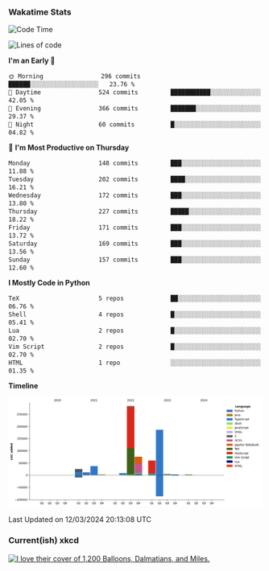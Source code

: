### Wakatime Stats
<!--START_SECTION:waka-->
![Code Time](http://img.shields.io/badge/Code%20Time-2%2C388%20hrs%2040%20mins-blue)

![Lines of code](https://img.shields.io/badge/From%20Hello%20World%20I%27ve%20Written-697.1%20thousand%20lines%20of%20code-blue)

**I'm an Early 🐤** 

```text
🌞 Morning                296 commits         ██████░░░░░░░░░░░░░░░░░░░   23.76 % 
🌆 Daytime                524 commits         ███████████░░░░░░░░░░░░░░   42.05 % 
🌃 Evening                366 commits         ███████░░░░░░░░░░░░░░░░░░   29.37 % 
🌙 Night                  60 commits          █░░░░░░░░░░░░░░░░░░░░░░░░   04.82 % 
```
📅 **I'm Most Productive on Thursday** 

```text
Monday                   148 commits         ███░░░░░░░░░░░░░░░░░░░░░░   11.88 % 
Tuesday                  202 commits         ████░░░░░░░░░░░░░░░░░░░░░   16.21 % 
Wednesday                172 commits         ███░░░░░░░░░░░░░░░░░░░░░░   13.80 % 
Thursday                 227 commits         █████░░░░░░░░░░░░░░░░░░░░   18.22 % 
Friday                   171 commits         ███░░░░░░░░░░░░░░░░░░░░░░   13.72 % 
Saturday                 169 commits         ███░░░░░░░░░░░░░░░░░░░░░░   13.56 % 
Sunday                   157 commits         ███░░░░░░░░░░░░░░░░░░░░░░   12.60 % 
```


**I Mostly Code in Python** 

```text
TeX                      5 repos             ██░░░░░░░░░░░░░░░░░░░░░░░   06.76 % 
Shell                    4 repos             █░░░░░░░░░░░░░░░░░░░░░░░░   05.41 % 
Lua                      2 repos             █░░░░░░░░░░░░░░░░░░░░░░░░   02.70 % 
Vim Script               2 repos             █░░░░░░░░░░░░░░░░░░░░░░░░   02.70 % 
HTML                     1 repo              ░░░░░░░░░░░░░░░░░░░░░░░░░   01.35 % 
```



**Timeline**

![Lines of Code chart](https://raw.githubusercontent.com/joshuajeschek/joshuajeschek/main/assets/bar_graph.png)


 Last Updated on 12/03/2024 20:13:08 UTC
<!--END_SECTION:waka-->

### Current(ish) xkcd
<a id="xkcd-a" title="I love their cover of 1,200 Balloons, Dalmatians, and Miles." href="https://www.xkcd.com" target="_blank">
        <img align="center" id="xkcd-img" src="https://imgs.xkcd.com/comics/supergroup.png" alt="I love their cover of 1,200 Balloons, Dalmatians, and Miles." height=300 />
</a>
